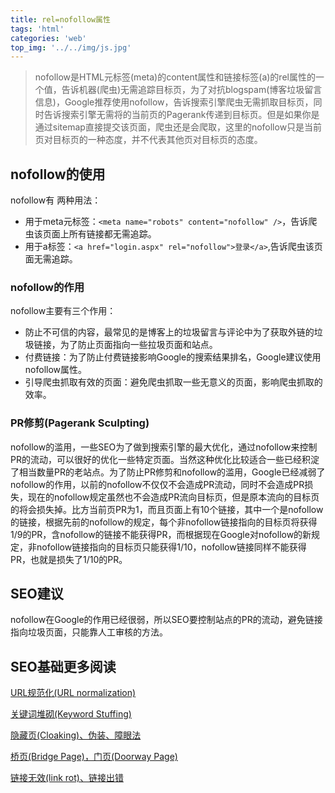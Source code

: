 ```yaml
---
title: rel=nofollow属性
tags: 'html'
categories: 'web'
top_img: '../../img/js.jpg'
---
```


> nofollow是HTML元标签(meta)的content属性和链接标签(a)的rel属性的一个值，告诉机器(爬虫)无需追踪目标页，为了对抗blogspam(博客垃圾留言信息)，Google推荐使用nofollow，告诉搜索引擎爬虫无需抓取目标页，同时告诉搜索引擎无需将的当前页的Pagerank传递到目标页。但是如果你是通过sitemap直接提交该页面，爬虫还是会爬取，这里的nofollow只是当前页对目标页的一种态度，并不代表其他页对目标页的态度。

## nofollow的使用
nofollow有
两种用法：
* 用于meta元标签：`<meta name="robots" content="nofollow" />`，告诉爬虫该页面上所有链接都无需追踪。
* 用于a标签：`<a href="login.aspx" rel="nofollow">登录</a>`,告诉爬虫该页面无需追踪。
### nofollow的作用

nofollow主要有三个作用：
* 防止不可信的内容，最常见的是博客上的垃圾留言与评论中为了获取外链的垃圾链接，为了防止页面指向一些拉圾页面和站点。
* 付费链接：为了防止付费链接影响Google的搜索结果排名，Google建议使用nofollow属性。
* 引导爬虫抓取有效的页面：避免爬虫抓取一些无意义的页面，影响爬虫抓取的效率。


### PR修剪(Pagerank Sculpting)

nofollow的滥用，一些SEO为了做到搜索引擎的最大优化，通过nofollow来控制PR的流动，可以很好的优化一些特定页面。当然这种优化比较适合一些已经积淀了相当数量PR的老站点。为了防止PR修剪和nofollow的滥用，Google已经减弱了nofollow的作用，以前的nofollow不仅仅不会造成PR流动，同时不会造成PR损失，现在的nofollow规定虽然也不会造成PR流向目标页，但是原本流向的目标页的将会损失掉。比方当前页PR为1，而且页面上有10个链接，其中一个是nofollow的链接，根据先前的nofollow的规定，每个非nofollow链接指向的目标页将获得1/9的PR，含nofollow的链接不能获得PR，而根据现在Google对nofollow的新规定，非nofollow链接指向的目标页只能获得1/10，nofollow链接同样不能获得PR，也就是损失了1/10的PR。

## SEO建议      

nofollow在Google的作用已经很弱，所以SEO要控制站点的PR的流动，避免链接指向垃圾页面，只能靠人工审核的方法。

## SEO基础更多阅读

<a target="_blank" href="http://www.cnblogs.com/shuchao/archive/2009/09/17/url-normalization.html">URL规范化(URL normalization)</a>

<a target="_blank" href="http://www.cnblogs.com/shuchao/archive/2009/09/14/keyword-stuffing.html">关键词堆砌(Keyword Stuffing)</a>

<a target="_blank" href="http://www.cnblogs.com/shuchao/archive/2009/09/13/cloaking.html">隐藏页(Cloaking)、伪装、障眼法</a>

<a target="_blank" href="http://www.cnblogs.com/shuchao/archive/2009/09/12/Doorway-Page.html">桥页(Bridge Page)，门页(Doorway Page)</a>

<a target="_blank" href="http://www.cnblogs.com/shuchao/archive/2009/09/10/link-rot.html">链接无效(link rot)、链接出错</a>
